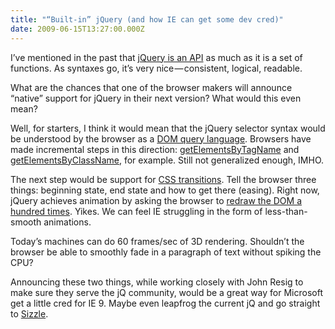 ```yaml
---
title: "“Built-in” jQuery (and how IE can get some dev cred)"
date: 2009-06-15T13:27:00.000Z
---
```


I’ve mentioned in the past that [jQuery is an API](http://clipperhouse.com/blog/post/Hammering-the-DOM.aspx) as much as it is a set of functions. As syntaxes go, it’s very nice — consistent, logical, readable.

What are the chances that one of the browser makers will announce “native” support for jQuery in their next version? What would this even mean?

Well, for starters, I think it would mean that the jQuery selector syntax would be understood by the browser as a [DOM query language](http://clipperhouse.com/blog/post/jQuery-performance-tips.aspx). Browsers have made incremental steps in this direction: [getElementsByTagName](https://developer.mozilla.org/en/DOM/element.getElementsByTagName) and [getElementsByClassName](http://www.quirksmode.org/blog/archives/2008/05/getelementsbycl.html), for example. Still not generalized enough, IMHO.

The next step would be support for [CSS transitions](http://ejohn.org/blog/css-animations-and-javascript/). Tell the browser three things: beginning state, end state and how to get there (easing). Right now, jQuery achieves animation by asking the browser to [redraw the DOM a hundred times](/blog/post/Hammering-the-DOM.aspx). Yikes. We can feel IE struggling in the form of less-than-smooth animations.

Today’s machines can do 60 frames/sec of 3D rendering. Shouldn’t the browser be able to smoothly fade in a paragraph of text without spiking the CPU?

Announcing these two things, while working closely with John Resig to make sure they serve the jQ community, would be a great way for Microsoft get a little cred for IE 9. Maybe even leapfrog the current jQ and go straight to [Sizzle](http://sizzlejs.com/).
